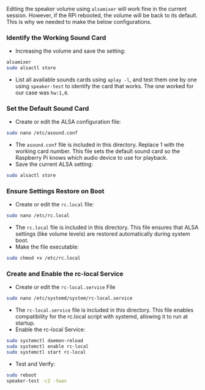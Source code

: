 Editing the speaker volume using `alsamixer` will work fine in the current session. However, if the RPi rebooted, the volume will be back to its default. This is why we needed to make the below configurations.

###  Identify the Working Sound Card

- Increasing the volume and save the setting:

```sh
alsamixer
sudo alsactl store
```

- List all available sounds cards using `aplay -l`, and test them one by one using `speaker-test` to identify the card that works. The one worked for our case was `hw:1,0`.

### Set the Default Sound Card

- Create or edit the ALSA configuration file:

```sh
sudo nano /etc/asound.conf
```

- The `asound.conf` file is included in this directory. Replace 1 with the working card number. This file sets the default sound card so the Raspberry Pi knows which audio device to use for playback.
- Save the current ALSA setting:

```sh
sudo alsactl store
```

### Ensure Settings Restore on Boot

- Create or edit the `rc.local` file:

```sh
sudo nano /etc/rc.local
```

- The `rc.local` file is included in this directory. This file ensures that ALSA settings (like volume levels) are restored automatically during system boot.
- Make the file executable:

```sh
sudo chmod +x /etc/rc.local
```

### Create and Enable the rc-local Service

- Create or edit the `rc-local.service` File

```sh
sudo nano /etc/systemd/system/rc-local.service
```

- The `rc-local.service` file is included in this directory. This file enables compatibility for the rc.local script with systemd, allowing it to run at startup.
- Enable the rc-local Service:

```sh
sudo systemctl daemon-reload
sudo systemctl enable rc-local
sudo systemctl start rc-local
```

- Test and Verify:

```sh
sudo reboot
speaker-test -c2 -twav
```